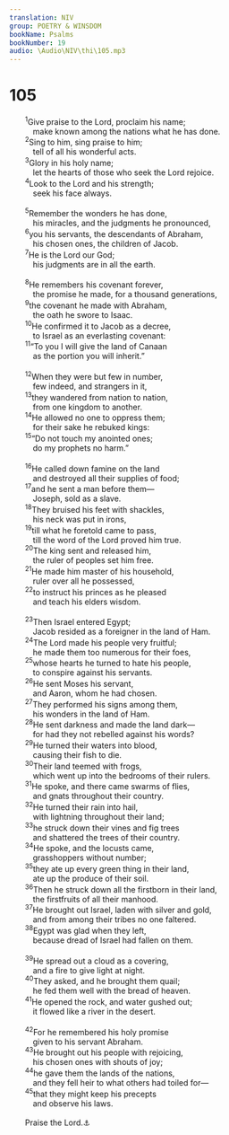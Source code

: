 ```yaml
---
translation: NIV
group: POETRY & WINSDOM
bookName: Psalms 
bookNumber: 19
audio: \Audio\NIV\thi\105.mp3
---
```


<div class="title"><h1>105</h1></div>
<span class="verse thi_105_1">  <sup>1</sup>Give praise to the Lord, proclaim his name; <br/>   make known among the nations what he has done. <br/></span>
<span class="verse thi_105_2">  <sup>2</sup>Sing to him, sing praise to him; <br/>   tell of all his wonderful acts. <br/></span>
<span class="verse thi_105_3">  <sup>3</sup>Glory in his holy name; <br/>   let the hearts of those who seek the Lord rejoice. <br/></span>
<span class="verse thi_105_4">  <sup>4</sup>Look to the Lord and his strength; <br/>   seek his face always. <br/><br/></span>
<span class="verse thi_105_5">  <sup>5</sup>Remember the wonders he has done, <br/>   his miracles, and the judgments he pronounced, <br/></span>
<span class="verse thi_105_6">  <sup>6</sup>you his servants, the descendants of Abraham, <br/>   his chosen ones, the children of Jacob. <br/></span>
<span class="verse thi_105_7">  <sup>7</sup>He is the Lord our God; <br/>   his judgments are in all the earth. <br/><br/></span>
<span class="verse thi_105_8">  <sup>8</sup>He remembers his covenant forever, <br/>   the promise he made, for a thousand generations, <br/></span>
<span class="verse thi_105_9">  <sup>9</sup>the covenant he made with Abraham, <br/>   the oath he swore to Isaac. <br/></span>
<span class="verse thi_105_10">  <sup>10</sup>He confirmed it to Jacob as a decree, <br/>   to Israel as an everlasting covenant: <br/></span>
<span class="verse thi_105_11">  <sup>11</sup>“To you I will give the land of Canaan <br/>   as the portion you will inherit.” <br/><br/></span>
<span class="verse thi_105_12">  <sup>12</sup>When they were but few in number, <br/>   few indeed, and strangers in it, <br/></span>
<span class="verse thi_105_13">  <sup>13</sup>they wandered from nation to nation, <br/>   from one kingdom to another. <br/></span>
<span class="verse thi_105_14">  <sup>14</sup>He allowed no one to oppress them; <br/>   for their sake he rebuked kings: <br/></span>
<span class="verse thi_105_15">  <sup>15</sup>“Do not touch my anointed ones; <br/>   do my prophets no harm.” <br/><br/></span>
<span class="verse thi_105_16">  <sup>16</sup>He called down famine on the land <br/>   and destroyed all their supplies of food; <br/></span>
<span class="verse thi_105_17">  <sup>17</sup>and he sent a man before them— <br/>   Joseph, sold as a slave. <br/></span>
<span class="verse thi_105_18">  <sup>18</sup>They bruised his feet with shackles, <br/>   his neck was put in irons, <br/></span>
<span class="verse thi_105_19">  <sup>19</sup>till what he foretold came to pass, <br/>   till the word of the Lord proved him true. <br/></span>
<span class="verse thi_105_20">  <sup>20</sup>The king sent and released him, <br/>   the ruler of peoples set him free. <br/></span>
<span class="verse thi_105_21">  <sup>21</sup>He made him master of his household, <br/>   ruler over all he possessed, <br/></span>
<span class="verse thi_105_22">  <sup>22</sup>to instruct his princes as he pleased <br/>   and teach his elders wisdom. <br/><br/></span>
<span class="verse thi_105_23">  <sup>23</sup>Then Israel entered Egypt; <br/>   Jacob resided as a foreigner in the land of Ham. <br/></span>
<span class="verse thi_105_24">  <sup>24</sup>The Lord made his people very fruitful; <br/>   he made them too numerous for their foes, <br/></span>
<span class="verse thi_105_25">  <sup>25</sup>whose hearts he turned to hate his people, <br/>   to conspire against his servants. <br/></span>
<span class="verse thi_105_26">  <sup>26</sup>He sent Moses his servant, <br/>   and Aaron, whom he had chosen. <br/></span>
<span class="verse thi_105_27">  <sup>27</sup>They performed his signs among them, <br/>   his wonders in the land of Ham. <br/></span>
<span class="verse thi_105_28">  <sup>28</sup>He sent darkness and made the land dark— <br/>   for had they not rebelled against his words? <br/></span>
<span class="verse thi_105_29">  <sup>29</sup>He turned their waters into blood, <br/>   causing their fish to die. <br/></span>
<span class="verse thi_105_30">  <sup>30</sup>Their land teemed with frogs, <br/>   which went up into the bedrooms of their rulers. <br/></span>
<span class="verse thi_105_31">  <sup>31</sup>He spoke, and there came swarms of flies, <br/>   and gnats throughout their country. <br/></span>
<span class="verse thi_105_32">  <sup>32</sup>He turned their rain into hail, <br/>   with lightning throughout their land; <br/></span>
<span class="verse thi_105_33">  <sup>33</sup>he struck down their vines and fig trees <br/>   and shattered the trees of their country. <br/></span>
<span class="verse thi_105_34">  <sup>34</sup>He spoke, and the locusts came, <br/>   grasshoppers without number; <br/></span>
<span class="verse thi_105_35">  <sup>35</sup>they ate up every green thing in their land, <br/>   ate up the produce of their soil. <br/></span>
<span class="verse thi_105_36">  <sup>36</sup>Then he struck down all the firstborn in their land, <br/>   the firstfruits of all their manhood. <br/></span>
<span class="verse thi_105_37">  <sup>37</sup>He brought out Israel, laden with silver and gold, <br/>   and from among their tribes no one faltered. <br/></span>
<span class="verse thi_105_38">  <sup>38</sup>Egypt was glad when they left, <br/>   because dread of Israel had fallen on them. <br/><br/></span>
<span class="verse thi_105_39">  <sup>39</sup>He spread out a cloud as a covering, <br/>   and a fire to give light at night. <br/></span>
<span class="verse thi_105_40">  <sup>40</sup>They asked, and he brought them quail; <br/>   he fed them well with the bread of heaven. <br/></span>
<span class="verse thi_105_41">  <sup>41</sup>He opened the rock, and water gushed out; <br/>   it flowed like a river in the desert. <br/><br/></span>
<span class="verse thi_105_42">  <sup>42</sup>For he remembered his holy promise <br/>   given to his servant Abraham. <br/></span>
<span class="verse thi_105_43">  <sup>43</sup>He brought out his people with rejoicing, <br/>   his chosen ones with shouts of joy; <br/></span>
<span class="verse thi_105_44">  <sup>44</sup>he gave them the lands of the nations, <br/>   and they fell heir to what others had toiled for— <br/></span>
<span class="verse thi_105_45">  <sup>45</sup>that they might keep his precepts <br/>   and observe his laws. <br/><br/>  Praise the Lord.<a data-toggle="tooltip" data-placement="bottom" title="Hebrew Hallelu Yah">⚓</a><br/></span>
